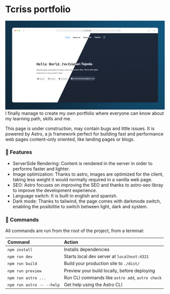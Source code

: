 # Tcriss portfolio

![Preview](./public/images/preview-doc.png)
I finally manage to create my own portfolio where everyone can know about my learning path, skills and me.

This page is under construction, may contain bugs and little issues. It is powered by Astro, a js framework perfect for building fast and performance web pages content-only oriented, like landing pages or blogs.

### 🚀 Features

- ServerSide Rendering: Content is rendered in the server in order to performs faster and lighter.
- Image optimization: Thanks to astro, images are optimized for the client, taking less weight it would normally required in a vanilla web page.
- SEO: Astro focuses on improving the SEO and thanks to astro-seo libray to improve the development experience.
- Language switch: It is built in english and spanish.
- Dark mode: Thanks to tailwind, the page comes with darkmode switch, enabling the posibilitie to switch between light, dark and system.

### 🧞 Commands

All commands are run from the root of the project, from a terminal:

| Command                   | Action                                           |
| :------------------------ | :----------------------------------------------- |
| `npm install`             | Installs dependencies                            |
| `npm run dev`             | Starts local dev server at `localhost:4321`      |
| `npm run build`           | Build your production site to `./dist/`          |
| `npm run preview`         | Preview your build locally, before deploying     |
| `npm run astro ...`       | Run CLI commands like `astro add`, `astro check` |
| `npm run astro -- --help` | Get help using the Astro CLI                     |
